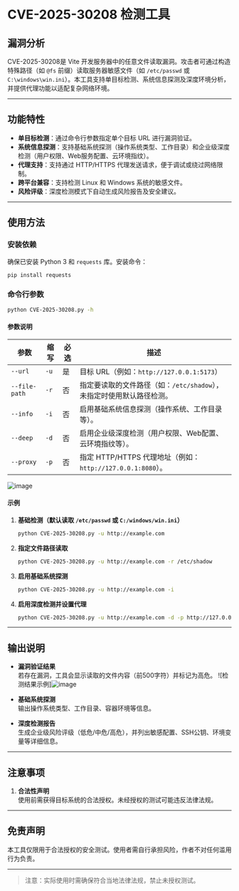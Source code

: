 # CVE-2025-30208 检测工具

## 漏洞分析

CVE-2025-30208是 Vite 开发服务器中的任意文件读取漏洞。攻击者可通过构造特殊路径（如 `@fs` 前缀）读取服务器敏感文件（如 `/etc/passwd` 或 `C:\windows\win.ini`）。本工具支持单目标检测、系统信息探测及深度环境分析，并提供代理功能以适配复杂网络环境。

---

## 功能特性

- **单目标检测**：通过命令行参数指定单个目标 URL 进行漏洞验证。
- **系统信息探测**：支持基础系统探测（操作系统类型、工作目录）和企业级深度检测（用户权限、Web服务配置、云环境指纹）。
- **代理支持**：支持通过 HTTP/HTTPS 代理发送请求，便于调试或绕过网络限制。
- **跨平台兼容**：支持检测 Linux 和 Windows 系统的敏感文件。
- **风险评级**：深度检测模式下自动生成风险报告及安全建议。

---

## 使用方法

### 安装依赖

确保已安装 Python 3 和 `requests` 库。安装命令：
```bash
pip install requests
```

### 命令行参数

```bash
python CVE-2025-30208.py -h
```

#### 参数说明

| 参数           | 缩写 | 必选 | 描述                                                                 |
|----------------|------|------|----------------------------------------------------------------------|
| `--url`        | `-u` | 是   | 目标 URL（例如：`http://127.0.0.1:5173`）                          |
| `--file-path`  | `-r` | 否   | 指定要读取的文件路径（如：`/etc/shadow`），未指定时使用默认路径检测。|
| `--info`       | `-i` | 否   | 启用基础系统信息探测（操作系统、工作目录等）。                      |
| `--deep`       | `-d` | 否   | 启用企业级深度检测（用户权限、Web配置、云环境指纹等）。             |
| `--proxy`      | `-p` | 否   | 指定 HTTP/HTTPS 代理地址（例如：`http://127.0.0.1:8080`）。         |

![image](https://github.com/user-attachments/assets/8c63bdc4-8420-467c-adba-130c72051822)

#### 示例

1. **基础检测（默认读取 `/etc/passwd` 或 `C:/windows/win.ini`）**
   ```bash
   python CVE-2025-30208.py -u http://example.com
   ```

2. **指定文件路径读取**
   ```bash
   python CVE-2025-30208.py -u http://example.com -r /etc/shadow
   ```

3. **启用基础系统探测**
   ```bash
   python CVE-2025-30208.py -u http://example.com -i
   ```

4. **启用深度检测并设置代理**
   ```bash
   python CVE-2025-30208.py -u http://example.com -d -p http://127.0.0.1:8080
   ```

---

## 输出说明

- **漏洞验证结果**  
  若存在漏洞，工具会显示读取的文件内容（前500字符）并标记为高危。
  ![检测结果示例]![image](https://github.com/user-attachments/assets/da860483-1099-4540-803c-d277cad527f4)


- **基础系统探测**  
  输出操作系统类型、工作目录、容器环境等信息。

- **深度检测报告**  
  生成企业级风险评级（低危/中危/高危），并列出敏感配置、SSH公钥、环境变量等详细信息。

---

## 注意事项

1. **合法性声明**  
   使用前需获得目标系统的合法授权。未经授权的测试可能违反法律法规。

---

## 免责声明

本工具仅限用于合法授权的安全测试。使用者需自行承担风险，作者不对任何滥用行为负责。

--- 

> 注意：实际使用时需确保符合当地法律法规，禁止未授权测试。
